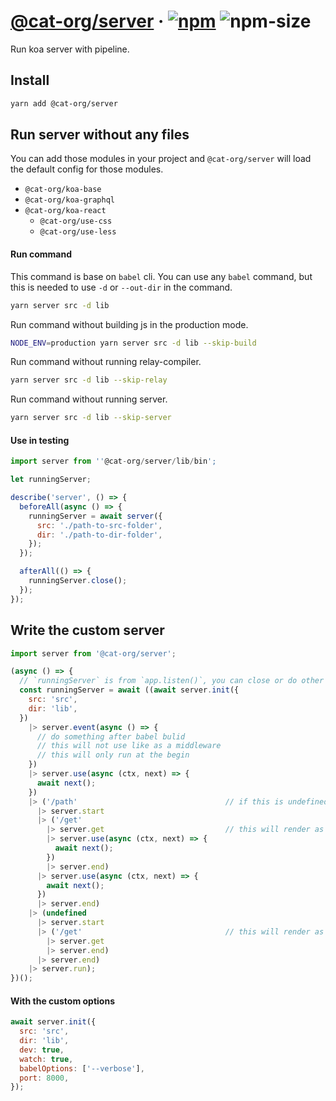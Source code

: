 # [@cat-org/server][website] · <!-- badges.start -->[![npm][npm-image]][npm-link] ![npm-size][npm-size-image]

[npm-image]: https://img.shields.io/npm/v/@cat-org/server.svg
[npm-link]: https://www.npmjs.com/package/@cat-org/server
[npm-size-image]: https://img.shields.io/bundlephobia/minzip/@cat-org/server.svg

<!-- badges.end -->

[website]: https://cat-org.github.io/core/server

Run koa server with pipeline.

## Install

```sh
yarn add @cat-org/server
```

## Run server without any files

You can add those modules in your project and `@cat-org/server` will load the default config for those modules.

- `@cat-org/koa-base`
- `@cat-org/koa-graphql`
- `@cat-org/koa-react`
  - `@cat-org/use-css`
  - `@cat-org/use-less`

#### Run command

This command is base on `babel` cli. You can use any `babel` command, but this is needed to use `-d` or `--out-dir` in the command.

```sh
yarn server src -d lib
```

Run command without building js in the production mode.

```sh
NODE_ENV=production yarn server src -d lib --skip-build
```

Run command without running relay-compiler.

```sh
yarn server src -d lib --skip-relay
```

Run command without running server.

```sh
yarn server src -d lib --skip-server
```

#### Use in testing

```js
import server from ''@cat-org/server/lib/bin';

let runningServer;

describe('server', () => {
  beforeAll(async () => {
    runningServer = await server({
      src: './path-to-src-folder',
      dir: './path-to-dir-folder',
    });
  });

  afterAll(() => {
    runningServer.close();
  });
});
```

## Write the custom server

```js
import server from '@cat-org/server';

(async () => {
  // `runningServer` is from `app.listen()`, you can close or do other things
  const runningServer = await ((await server.init({
    src: 'src',
    dir: 'lib',
  })
    |> server.event(async () => {
      // do something after babel bulid
      // this will not use like as a middleware
      // this will only run at the begin
    })
    |> server.use(async (ctx, next) => {
      await next();
    })
    |> ('/path'                                 // if this is undefined, this will not add prefix to router
      |> server.start
      |> ('/get'
        |> server.get                           // this will render as /path/get with get method (post, put, del, all)
        |> server.use(async (ctx, next) => {
          await next();
        })
        |> server.end)
      |> server.use(async (ctx, next) => {
        await next();
      })
      |> server.end)
    |> (undefined
      |> server.start
      |> ('/get'                                // this will render as /get with get method
        |> server.get
        |> server.end)
      |> server.end)
    |> server.run);
})();
```

#### With the custom options

```js
await server.init({
  src: 'src',
  dir: 'lib',
  dev: true,
  watch: true,
  babelOptions: ['--verbose'],
  port: 8000,
});
```
